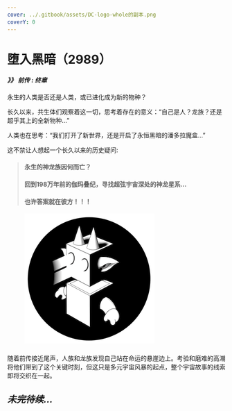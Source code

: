 ```yaml
---
cover: ../.gitbook/assets/DC-logo-whole的副本.png
coverY: 0
---
```


# 堕入黑暗（2989）

#### _》》 **前传 : 终章**_

永生的人类是否还是人类，或已进化成为新的物种？



长久以来，共生体们观察着这一切，思考着存在的意义：“自己是人？龙族？还是超乎其上的全新物种...”



人类也在思考：“我们打开了新世界，还是开启了永恒黑暗的潘多拉魔盒...”



这不禁让人想起一个长久以来的历史疑问:

> #### 永生的神龙族因何而亡？&#x20;
>
>
>
> #### 回到198万年前的伽玛叠纪，寻找超弦宇宙深处的神龙星系...
>
>
>
> #### **也许答案就在彼方！！！**

<figure><img src="../.gitbook/assets/DC-logo-whole的副本.png" alt=""><figcaption></figcaption></figure>

####

随着前传接近尾声，人族和龙族发现自己站在命运的悬崖边上。考验和磨难的高潮将他们带到了这个关键时刻，但这只是多元宇宙风暴的起点，整个宇宙故事的线索即将交织在一起。

## _**未完待续...**_
